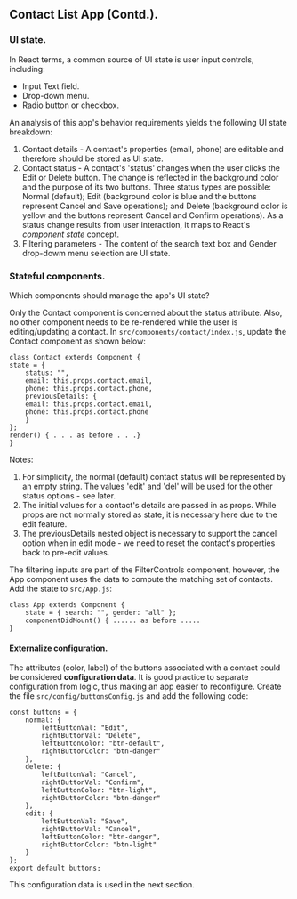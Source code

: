## Contact List App (Contd.).

### UI state.

In React terms, a common source of UI state is user input controls, including:

+ Input Text field.
+ Drop-down menu.
+ Radio button or checkbox.

An analysis of this app's behavior requirements yields the following UI state breakdown:

1. Contact details - A contact's properties (email, phone) are editable and therefore should be stored as UI state.
1. Contact status - A contact's 'status' changes when the user clicks the Edit or Delete button. The change is reflected in the background color and the purpose of its two buttons. Three status types are possible: Normal (default); Edit (background color is blue and the buttons represent Cancel and Save operations); and Delete (background color is yellow and the buttons represent Cancel and Confirm operations). As a status change results from user interaction, it maps to React's *component state* concept.
1. Filtering parameters - The content of the search text box and Gender drop-dowm menu selection are UI state.

### Stateful components.

Which components should manage the app's UI state? 

Only the Contact component is concerned about the status attribute. Also, no other component needs to be re-rendered while the user is editing/updating a contact. In `src/components/contact/index.js`, update the Contact component as shown below:
~~~
class Contact extends Component {
state = {
    status: "",
    email: this.props.contact.email,
    phone: this.props.contact.phone,
    previousDetails: {
    email: this.props.contact.email,
    phone: this.props.contact.phone
    }
};
render() { . . . as before . . .}
}
~~~
Notes:

1. For simplicity, the normal (default) contact status will be represented by an empty string. The values 'edit' and 'del' will be used for the other status options - see later.
1. The initial values for a contact's details are passed in as props. While props are not normally stored as state, it is necessary here due to the edit feature.
1. The previousDetails nested object is necessary to support the cancel option when in edit mode - we need to reset the contact's properties back to pre-edit values.

The filtering inputs are part of the FilterControls component, however, the App component uses the data to compute the matching set of contacts. Add the state to `src/App.js`:
~~~
class App extends Component {
    state = { search: "", gender: "all" };
    componentDidMount() { ...... as before ..... 
}
~~~
#### Externalize configuration.

The attributes (color, label) of the buttons associated with a contact could be considered __configuration data__. It is good practice to separate configuration from logic, thus making an app easier to reconfigure. Create the file  `src/config/buttonsConfig.js` and add the following code:
~~~
const buttons = {
    normal: {
        leftButtonVal: "Edit",
        rightButtonVal: "Delete",
        leftButtonColor: "btn-default",
        rightButtonColor: "btn-danger"
    },
    delete: {
        leftButtonVal: "Cancel",
        rightButtonVal: "Confirm",
        leftButtonColor: "btn-light",
        rightButtonColor: "btn-danger"
    },
    edit: {
        leftButtonVal: "Save",
        rightButtonVal: "Cancel",
        leftButtonColor: "btn-danger",
        rightButtonColor: "btn-light"
    }
};
export default buttons;
~~~
This configuration data is used in the next section.
